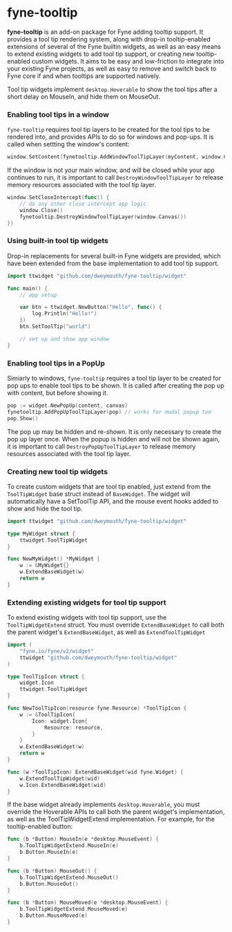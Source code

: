 # fyne-tooltip

**fyne-tooltip** is an add-on package for Fyne adding tooltip support. It provides a tool tip rendering system, along with drop-in tooltip-enabled extensions of several of the Fyne builtin widgets, as well as an easy means to extend existing widgets to add tool tip support, or creating new tooltip-enabled custom widgets. It aims to be easy and low-friction to integrate into your existing Fyne projects, as well as easy to remove and switch back to Fyne core if and when tooltips are supported natively.

Tool tip widgets implement `desktop.Hoverable` to show the tool tips after a short delay on MouseIn, and hide them on MouseOut.

### Enabling tool tips in a window

`fyne-tooltip` requires tool tip layers to be created for the tool tips to be rendered into, and provides APIs to do so for windows and pop-ups. It is called when settting the window's content:

```go
window.SetContent(fynetooltip.AddWindowToolTipLayer(myContent, window.Canvas()))
```

If the window is not your main window, and will be closed while your app continues to run, it is important to call `DestroyWindowToolTipLayer` to release memory resources associated with the tool tip layer.

```go
window.SetCloseIntercept(func() {
    // do any other close intercept app logic
    window.Close()
    fynetooltip.DestroyWindowToolTipLayer(window.Canvas())
})
```

### Using built-in tool tip widgets

Drop-in replacements for several built-in Fyne widgets are provided, which have been extended from the base implementation to add tool tip support.

```go
import ttwidget "github.com/dweymouth/fyne-tooltip/widget"

func main() {
    // app setup

    var btn = ttwidget.NewButton("Hello", func() {
        log.Println("Hello!")
    })
    btn.SetToolTip("world")

    // set up and show app window
}
```

### Enabling tool tips in a PopUp

Simiarly to windows, `fyne-tooltip` requires a tool tip layer to be created for pop ups to enable tool tips to be shown.
It is called after creating the pop up with content, but before showing it.

```go
pop := widget.NewPopUp(content, canvas)
fynetooltip.AddPopUpToolTipLayer(pop) // works for modal popup too
pop.Show()
```

The pop up may be hidden and re-shown. It is only necessary to create the pop up layer once. When the popup is hidden and will not be shown again,
it is important to call `DestroyPopUpToolTipLayer` to release memory resources associated with the tool tip layer.

### Creating new tool tip widgets

To create custom widgets that are tool tip enabled, just extend from the `ToolTipWidget` base struct instead of `BaseWidget`. The widget will automatically
have a SetToolTip API, and the mouse event hooks added to show and hide the tool tip.

```go
import ttwidget "github.com/dweymouth/fyne-tooltip/widget"

type MyWidget struct {
    ttwidget.ToolTipWidget
}

func NewMyWidget() *MyWidget {
    w := &MyWidget{}
    w.ExtendBaseWidget(w)
    return w
}
```


### Extending existing widgets for tool tip support

To extend existing widgets with tool tip support, use the `ToolTipWidgetExtend` struct. You must override `ExtendBaseWidget` to call both the
parent widget's `ExtendBaseWidget`, as well as `ExtendToolTipWidget`

```go
import (
    "fyne.io/fyne/v2/widget"
    ttwidget "github.com/dweymouth/fyne-tooltip/widget"
)

type ToolTipIcon struct {
    widget.Icon
    ttwidget.ToolTipWidget
}

func NewToolTipIcon(resource fyne.Resource) *ToolTipIcon {
    w := &ToolTipIcon{
        Icon: widget.Icon{
            Resource: resource,
        }
    }
    w.ExtendBaseWidget(w)
    return w
}

func (w *ToolTipIcon) ExtendBaseWidget(wid fyne.Widget) {
	w.ExtendToolTipWidget(wid)
	w.Icon.ExtendBaseWidget(wid)
}
```

If the base widget already implements `desktop.Hoverable`, you must override the Hoverable APIs to call both the parent widget's implementation,
as well as the ToolTipWidgetExtend implementation. For example, for the tooltip-enabled button:

```go
func (b *Button) MouseIn(e *desktop.MouseEvent) {
	b.ToolTipWidgetExtend.MouseIn(e)
	b.Button.MouseIn(e)
}

func (b *Button) MouseOut() {
	b.ToolTipWidgetExtend.MouseOut()
	b.Button.MouseOut()
}

func (b *Button) MouseMoved(e *desktop.MouseEvent) {
	b.ToolTipWidgetExtend.MouseMoved(e)
	b.Button.MouseMoved(e)
}
```
